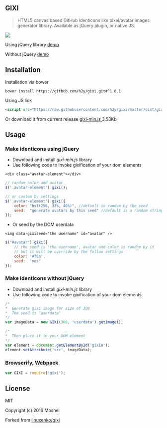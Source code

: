 ## GIXI

> HTML5 canvas based GitHub identicons like pixel/avatar images generator library. Available as jQuery plugin, or native JS.

<img src="https://raw.githubusercontent.com/h2y/gixi/master/examples/screenshot.png" align=center />

Using jQuery library [demo](https://github.com/h2y/gixi/blob/master/examples/jquery-example.html)

Without jQuery [demo](https://github.com/h2y/gixi/blob/master/examples/no-jquery-example.html)

## Installation

Installation via bower

```
bower install https://github.com/h2y/gixi.git#^1.0.1
```

Using JS link

```html
<script src="https://raw.githubusercontent.com/h2y/gixi/master/dist/gixi-min.js"></script>
```

Or download it from current release [gixi-min.js ](https://raw.githubusercontent.com/h2y/gixi/master/dist/gixi-min.js) 3.53Kb

## Usage

### Make identicons using jQuery

-   Download and install _gixi-min.js_ library
-   Use following code to invoke gixification of your dom elements

`<div class="avatar-element"></div>`

```js
// random color and avatar
$('.avatar-element').gixi();

// or custom by settings
$('.avatar-element').gixi({
    color: "hsl(256, 33%, 46%)", //default is random by the seed
    seed:  "generate avatars by this seed" //default is a random string
});
```

-   Or seed by the DOM userdata

`<img data-gixiseed="the username" id="avatar" />`

```js
$("#avatar").gixi({
    // the seed is 'the username', avatar and color is random by it
    // but it will be override by the follow settings
    color: '#f6a',
    seed:  'yes'
});
```

### Make identicons without jQuery

-   Download and install _gixi-min.js_ library
-   Use following code to invoke gixification of your dom elements

```js
/*
*  Generate gixi image for size of 300
*  The seed is 'userdata'
*/
var imageData = new GIXI(300, 'userdata').getImage();

/*
*  Then place it to your DOM element
*/
var element = document.getElementById('gixie');
element.setAttribute('src', imageData);
```

### Browserify, Webpack

```js
var GIXI = require('gixi');
```

## License

MIT

Copyright (c) 2016 Moshel

Forked from [linuxenko/gixi](https://github.com/linuxenko/gixi)
